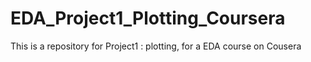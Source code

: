 # EDA_Project1_Plotting_Coursera
This is a repository for Project1 : plotting,  for a EDA course on Cousera
